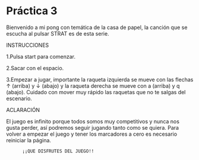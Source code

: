 # Práctica 3

Bienvenido a mi pong con temática de la casa de papel, la canción que se
escucha al pulsar STRAT es de esta serie.

INSTRUCCIONES

1.Pulsa start para comenzar.

2.Sacar con el espacio.

3.Empezar a jugar, importante la raqueta izquierda se mueve con las flechas ↑
(arriba) y  ↓ (abajo) y la raqueta derecha se mueve con a (arriba) y q (abajo).
Cuidado con mover muy rápido las raquetas que no te salgas del escenario.

ACLARACIÓN

El juego es infinito porque todos somos muy competitivos y nunca nos gusta
perder, así podremos seguir jugando tanto como se quiera.
Para volver a empezar el juego y tener los marcadores a cero es necesario
reiniciar la página.

          ¡¡QUE DISFRUTES DEL JUEGO!!
